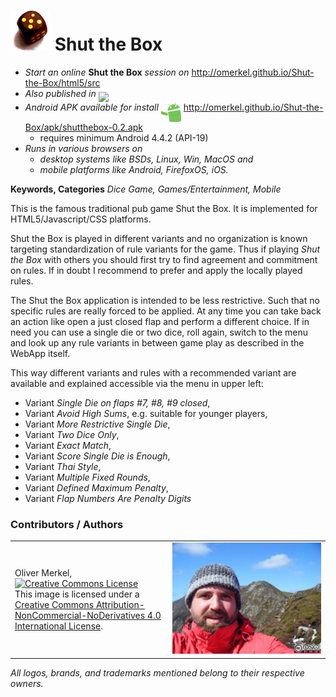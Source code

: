 <img alt="Shut-the-Box logo" width="64" src="html5/src/img/icons/1w6-5-128.png" /> Shut the Box
============

* <em>Start an online</em> <b>Shut the Box</b> <em>session on</em> http://omerkel.github.io/Shut-the-Box/html5/src
* <em>Also published in</em> <a href="https://marketplace.firefox.com/app/shut-the-box"><img align="middle" width="150px" src="https://marketplace.cdn.mozilla.net/media/fireplace/img/pretty/marketplace_logo.png" /></a>
* <em>Android APK available for install</em> <img align="top" width="32" src="apk/android.gif" /> http://omerkel.github.io/Shut-the-Box/apk/shutthebox-0.2.apk
    * requires minimum Android 4.4.2 (API-19)
* <em>Runs in various browsers on</em>
    * <em>desktop systems like BSDs, Linux, Win, MacOS and</em>
    * <em>mobile platforms like Android, FirefoxOS, iOS.</em>

<b>Keywords, Categories</b> <em>Dice Game, Games/Entertainment, Mobile</em>

This is the famous traditional pub game Shut the Box.
It is implemented for HTML5/Javascript/CSS platforms.

Shut the Box is played in different variants and no organization is known
targeting standardization of rule variants for the game. Thus if
playing <em>Shut the Box</em> with others you should first try
to find agreement and commitment on rules. If in doubt I recommend
to prefer and apply the locally played rules.

The Shut the Box application is intended to be less restrictive.
Such that no specific rules are really forced to be applied. At any
time you can take back an action like open a just closed flap and
perform a different choice. If in need you can use a single die
or two dice, roll again, switch to the menu and look up any rule
variants in between game play as described in the WebApp itself.

This way different variants and rules with a recommended variant
are available and explained accessible via the menu in upper left:

* Variant _Single Die on flaps #7, #8, #9 closed_,
* Variant _Avoid High Sums_, e.g. suitable for younger players,
* Variant _More Restrictive Single Die_,
* Variant _Two Dice Only_,
* Variant _Exact Match_,
* Variant _Score Single Die is Enough_,
* Variant _Thai Style_,
* Variant _Multiple Fixed Rounds_,
* Variant _Defined Maximum Penalty_,
* Variant _Flap Numbers Are Penalty Digits_

### Contributors / Authors

<table>
  <tr>
    <td><p>Oliver Merkel,<br /><a rel="license" href="http://creativecommons.org/licenses/by-nc-nd/4.0/"><img alt="Creative Commons License" style="border-width:0" src="http://i.creativecommons.org/l/by-nc-nd/4.0/88x31.png" /></a><br />This image is licensed under a <a rel="license" href="http://creativecommons.org/licenses/by-nc-nd/4.0/">Creative Commons Attribution-NonCommercial-NoDerivatives 4.0 International License</a>.    
    </p>
    </td>
    <td width="50%"><img width="100%" ondragstart="return false;" alt="Oliver Merkel, Creative Commons License, This image is licensed under a Creative Commons Attribution-NonCommercial-NoDerivatives 4.0 International License." src="html5/src/img/oliver-sliabh_liag.jpg" /></td>
  </tr>
</table>

_All logos, brands, and trademarks mentioned belong to their respective owners._
